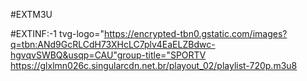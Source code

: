 #EXTM3U

#EXTINF:-1 tvg-logo="https://encrypted-tbn0.gstatic.com/images?q=tbn:ANd9GcRLCdH73XHcLC7plv4EaELZBdwc-hgvqvSWBQ&usqp=CAU"group-title="SPORTV
https://glxlmn026c.singularcdn.net.br/playout_02/playlist-720p.m3u8
